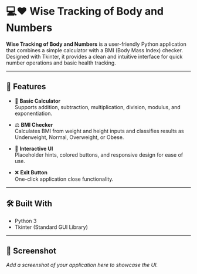 # 💻❤️ Wise Tracking of Body and Numbers

**Wise Tracking of Body and Numbers** is a user-friendly Python application that combines a simple calculator with a BMI (Body Mass Index) checker. Designed with Tkinter, it provides a clean and intuitive interface for quick number operations and basic health tracking.

---

## 🚀 Features

- 🔢 **Basic Calculator**  
  Supports addition, subtraction, multiplication, division, modulus, and exponentiation.

- ⚖️ **BMI Checker**  
  Calculates BMI from weight and height inputs and classifies results as Underweight, Normal, Overweight, or Obese.

- 🎨 **Interactive UI**  
  Placeholder hints, colored buttons, and responsive design for ease of use.

- ❌ **Exit Button**  
  One-click application close functionality.

---

## 🛠️ Built With

- Python 3
- Tkinter (Standard GUI Library)

---

## 📸 Screenshot

_Add a screenshot of your application here to showcase the UI._


